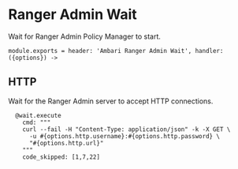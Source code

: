 # Ranger Admin Wait

Wait for Ranger Admin Policy Manager to start.

    module.exports = header: 'Ambari Ranger Admin Wait', handler: ({options}) ->

## HTTP

Wait for the Ranger Admin server to accept HTTP connections.

      @wait.execute
        cmd: """
        curl --fail -H "Content-Type: application/json" -k -X GET \
          -u #{options.http.username}:#{options.http.password} \
          "#{options.http.url}"
        """
        code_skipped: [1,7,22]
